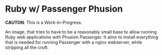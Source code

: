 Ruby w/ Passenger Phusion
=========================

**CAUTON**: This is a Work-In-Progress.

An image, that tries to have to be a reasonably small base to allow running Ruby web applications with Phusion Passenger. It aims to install everything that is needed for running Passenger with a nginx webserver, while stripping all the cruft.
